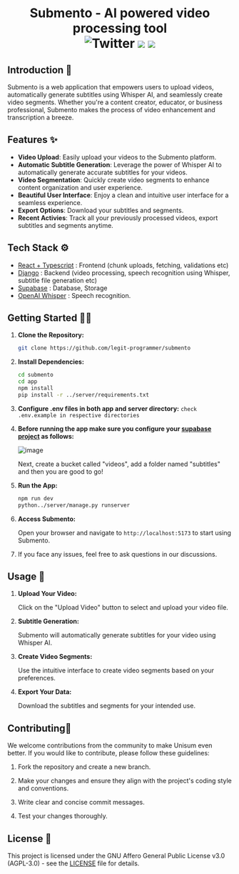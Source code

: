 <h1 align="center">
    Submento - AI powered video processing tool<br>
    <img src="https://img.shields.io/twitter/follow/legitisadev?style=flat&label=%40legitisadev&logo=twitter&color=0bf&logoColor=fff" alt="Twitter" />
    <img src="https://img.shields.io/badge/License-AGPL3.0-orange">
    <img src="https://img.shields.io/badge/Contributions-Open-green">
</h1>


## Introduction 👔
Submento is a web application that empowers users to upload videos, automatically generate subtitles using Whisper AI, and seamlessly create video segments. Whether you're a content creator, educator, or business professional, Submento makes the process of video enhancement and transcription a breeze.

## Features ✨

- **Video Upload**: Easily upload your videos to the Submento platform.
- **Automatic Subtitle Generation**: Leverage the power of Whisper AI to automatically generate accurate subtitles for your videos.
- **Video Segmentation**: Quickly create video segments to enhance content organization and user experience.
- **Beautiful User Interface**: Enjoy a clean and intuitive user interface for a seamless experience.
- **Export Options**: Download your subtitles and segments.
- **Recent Activies**: Track all your previously processed videos, export subtitles and segments anytime.
  
## Tech Stack ⚙

- [React + Typescript](https://react.dev/) : Frontend (chunk uploads, fetching, validations etc)
- [Django](https://www.djangoproject.com/) : Backend (video processing, speech recognition using Whisper, subtitle file generation etc)
- [Supabase](https://supabase.com/) : Database, Storage
- [OpenAI Whisper](https://openai.com/research/whisper) : Speech recognition.

## Getting Started 👩‍💻

1. **Clone the Repository:**

    ```bash
    git clone https://github.com/legit-programmer/submento
    ```

2. **Install Dependencies:**

    ```bash
    cd submento
    cd app
    npm install
    pip install -r ../server/requirements.txt
    ```
3. **Configure .env files in both app and server directory:**
   ```check .env.example in respective directories```
4. **Before running the app make sure you configure your [supabase project](https://supabase.com) as follows:**
   
   ![image](https://github.com/legit-programmer/submento/assets/66078215/f3859d9a-2da2-4390-95ae-b09822fbf81b)

    Next, create a bucket called "videos", add a folder named "subtitles" and then you are good to go!
  
5. **Run the App:**

    ```bash
    npm run dev
    python../server/manage.py runserver
    ```

6. **Access Submento:**

    Open your browser and navigate to `http://localhost:5173` to start using Submento.

7. If you face any issues, feel free to ask questions in our discussions.

## Usage 💅

1. **Upload Your Video:**
   
   Click on the "Upload Video" button to select and upload your video file.

2. **Subtitle Generation:**

   Submento will automatically generate subtitles for your video using Whisper AI.

3. **Create Video Segments:**

   Use the intuitive interface to create video segments based on your preferences.

4. **Export Your Data:**

   Download the subtitles and segments for your intended use.

## Contributing💖

We welcome contributions from the community to make Unisum even better. If you would like to contribute, please follow these guidelines:

1. Fork the repository and create a new branch.

2. Make your changes and ensure they align with the project's coding style and conventions.

3. Write clear and concise commit messages.

4. Test your changes thoroughly.

## License 📃

This project is licensed under the GNU Affero General Public License v3.0 (AGPL-3.0) - see the [LICENSE](LICENSE) file for details.


